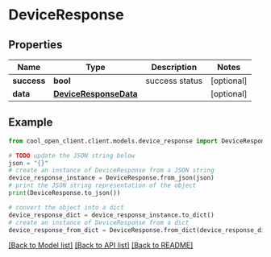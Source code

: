 # DeviceResponse


## Properties

Name | Type | Description | Notes
------------ | ------------- | ------------- | -------------
**success** | **bool** | success status | [optional] 
**data** | [**DeviceResponseData**](DeviceResponseData.md) |  | [optional] 

## Example

```python
from cool_open_client.client.models.device_response import DeviceResponse

# TODO update the JSON string below
json = "{}"
# create an instance of DeviceResponse from a JSON string
device_response_instance = DeviceResponse.from_json(json)
# print the JSON string representation of the object
print(DeviceResponse.to_json())

# convert the object into a dict
device_response_dict = device_response_instance.to_dict()
# create an instance of DeviceResponse from a dict
device_response_from_dict = DeviceResponse.from_dict(device_response_dict)
```
[[Back to Model list]](../README.md#documentation-for-models) [[Back to API list]](../README.md#documentation-for-api-endpoints) [[Back to README]](../README.md)



